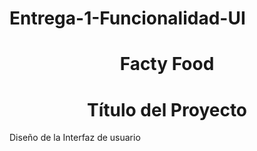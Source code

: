 # Entrega-1-Funcionalidad-UI


# <center>Facty Food</center>


# <center>Título del Proyecto</center>


 Diseño de la Interfaz de usuario 
